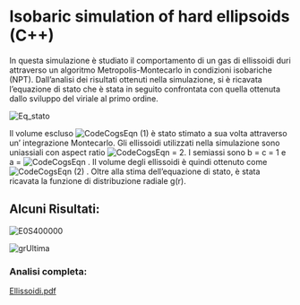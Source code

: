 # Isobaric simulation of hard ellipsoids (C++)

In questa simulazione è studiato il comportamento di un gas di ellissoidi duri attraverso un algoritmo
Metropolis-Montecarlo in condizioni isobariche (NPT). Dall’analisi dei risultati ottenuti nella simulazione,
si è ricavata l’equazione di stato che è stata in seguito confrontata con quella ottenuta dallo sviluppo del
viriale al primo ordine.

 ![Eq_stato](https://user-images.githubusercontent.com/79840407/174475243-dcadaf98-fabb-44b9-b5fd-d0710b8d87fe.svg)
 
Il volume escluso ![CodeCogsEqn (1)](https://user-images.githubusercontent.com/79840407/174475411-7a5354ad-7050-47d3-bb68-569d0a3b8b24.svg) è stato stimato a sua volta attraverso un’ integrazione Montecarlo. Gli ellissoidi
utilizzati nella simulazione sono uniassiali con aspect ratio ![CodeCogsEqn](https://user-images.githubusercontent.com/79840407/174475390-eafbd1ce-45ea-4a2b-b32e-5f6e3f3a073a.svg) = 2. I semiassi sono b = c = 1 e a = ![CodeCogsEqn](https://user-images.githubusercontent.com/79840407/174475390-eafbd1ce-45ea-4a2b-b32e-5f6e3f3a073a.svg) .
Il volume degli ellissoidi è quindi ottenuto come ![CodeCogsEqn (2)](https://user-images.githubusercontent.com/79840407/174475428-9e8cdffa-fe60-451d-84c1-7a332115fbd6.svg) . Oltre alla stima dell’equazione di stato, è
stata ricavata la funzione di distribuzione radiale g(r).

## Alcuni Risultati:

![E0S400000](https://user-images.githubusercontent.com/79840407/174475543-f81abead-2c54-4c49-a015-c1057b042c2c.png)


![grUltima](https://user-images.githubusercontent.com/79840407/174475455-0f164ea8-919e-4ed1-aa0d-ab5fe4fa5f69.png)


### Analisi completa:
[Ellissoidi.pdf](https://github.com/MarcoDeTommasi/Hard-Ellipsoids-Isobaric-simulation/files/8935084/DeTommasiNPTsim.pdf)
